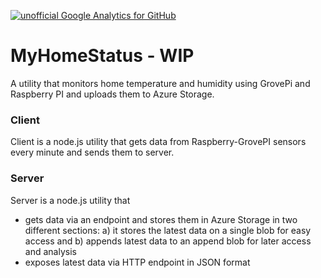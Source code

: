 [![unofficial Google Analytics for GitHub](https://gaforgithub.azurewebsites.net/api?repo=MyHomeStatus)](https://github.com/dgkanatsios/gaforgithub)

# MyHomeStatus - WIP

A utility that monitors home temperature and humidity using GrovePi and Raspberry PI and uploads them to Azure Storage.

### Client

Client is a node.js utility that gets data from Raspberry-GrovePI sensors every minute and sends them to server.

### Server

Server is a node.js utility that 
* gets data via an endpoint and stores them in Azure Storage in two different sections: a) it stores the latest data on a single blob for easy access and b) appends latest data to an append blob for later access and analysis
* exposes latest data via HTTP endpoint in JSON format